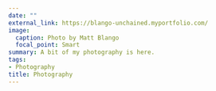 ```yaml
---
date: ""
external_link: https://blango-unchained.myportfolio.com/
image:
  caption: Photo by Matt Blango
  focal_point: Smart
summary: A bit of my photography is here.
tags:
- Photography
title: Photography
---
```

